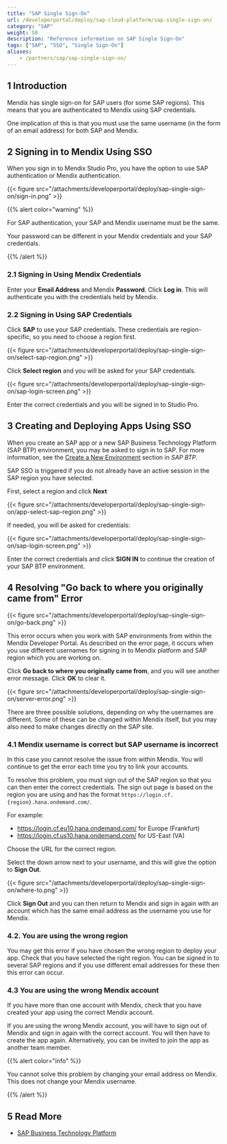 ```yaml
---
title: "SAP Single Sign-On"
url: /developerportal/deploy/sap-cloud-platform/sap-single-sign-on/
category: "SAP"
weight: 50
description: "Reference information on SAP Single Sign-On"
tags: ["SAP", "SSO", "Single Sign-On"]
aliases:
    - /partners/sap/sap-single-sign-on/
---
```


## 1 Introduction

Mendix has single sign-on for SAP users (for some SAP regions). This means that you are authenticated to Mendix using SAP credentials.

One implication of this is that you must use the same username (in the form of an email address) for both SAP and Mendix.

## 2 Signing in to Mendix Using SSO

When you sign in to Mendix Studio Pro, you have the option to use SAP authentication or Mendix authentication.

{{< figure src="/attachments/developerportal/deploy/sap-single-sign-on/sign-in.png" >}}

{{% alert color="warning" %}}

For SAP authentication, your SAP and Mendix username must be the same.

Your password can be different in your Mendix credentials and your SAP credentials.

{{% /alert %}}

### 2.1 Signing in Using Mendix Credentials

Enter your **Email Address** and Mendix **Password**. Click **Log in**. This will authenticate you with the credentials held by Mendix.

### 2.2 Signing in Using SAP Credentials

Click **SAP** to use your SAP credentials. These credentials are region-specific, so you need to choose a region first.

{{< figure src="/attachments/developerportal/deploy/sap-single-sign-on/select-sap-region.png" >}}

Click **Select region** and you will be asked for your SAP credentials.

{{< figure src="/attachments/developerportal/deploy/sap-single-sign-on/sap-login-screen.png" >}}

Enter the correct credentials and you will be signed in to Studio Pro.

## 3 Creating and Deploying Apps Using SSO

When you create an SAP app or a new SAP Business Technology Platform (SAP BTP) environment, you may be asked to sign in to SAP. For more information, see the [Create a New Environment](/developerportal/deploy/sap-cloud-platform/) section in *SAP BTP*.

SAP SSO is triggered if you do not already have an active session in the SAP region you have selected.

First, select a region and click **Next**

{{< figure src="/attachments/developerportal/deploy/sap-single-sign-on/app-select-sap-region.png" >}}

If needed, you will be asked for credentials:

{{< figure src="/attachments/developerportal/deploy/sap-single-sign-on/sap-login-screen.png" >}}

Enter the correct credentials and click **SIGN IN** to continue the creation of your SAP BTP environment.

## 4 Resolving "Go back to where you originally came from" Error

{{< figure src="/attachments/developerportal/deploy/sap-single-sign-on/go-back.png" >}}

This error occurs when you work with SAP environments from within the Mendix Developer Portal. As described on the error page, it occurs when you use different usernames for signing in to Mendix platform and SAP region which you are working on.

Click **Go back to where you originally came from**, and you will see another error message. Click **OK** to clear it.

{{< figure src="/attachments/developerportal/deploy/sap-single-sign-on/server-error.png" >}}

There are three possible solutions, depending on why the usernames are different. Some of these can be changed within Mendix itself, but you may also need to make changes directly on the SAP site.

### 4.1 Mendix username is correct but SAP username is incorrect

In this case you cannot resolve the issue from within Mendix. You will continue to get the error each time you try to link your accounts.

To resolve this problem, you must sign out of the SAP region so that you can then enter the correct credentials. The sign out page is based on the region you are using and has the format `https://login.cf.{region}.hana.ondemand.com/`. 

For example:

* https://login.cf.eu10.hana.ondemand.com/ for Europe (Frankfurt)
* https://login.cf.us10.hana.ondemand.com/ for US-East (VA)

Choose the URL for the correct region.

Select the down arrow next to your username, and this will give the option to **Sign Out**.

{{< figure src="/attachments/developerportal/deploy/sap-single-sign-on/where-to.png" >}}

Click **Sign Out** and you can then return to Mendix and sign in again with an account which has the same email address as the username you use for Mendix.

### 4.2. You are using the wrong region

You may get this error if you have chosen the wrong region to deploy your app. Check that you have selected the right region. You can be signed in to several SAP regions and if you use different email addresses for these then this error can occur.

### 4.3 You are using the wrong Mendix account

If you have more than one account with Mendix, check that you have created your app using the correct Mendix account.

If you are using the wrong Mendix account, you will have to sign out of Mendix and sign in again with the correct account. You will then have to create the app again. Alternatively, you can be invited to join the app as another team member.

{{% alert color="info" %}}

You cannot solve this problem by changing your email address on Mendix. This does not change your Mendix username.

{{% /alert %}}

## 5 Read More

* [SAP Business Technology Platform](/developerportal/deploy/sap-cloud-platform/)
